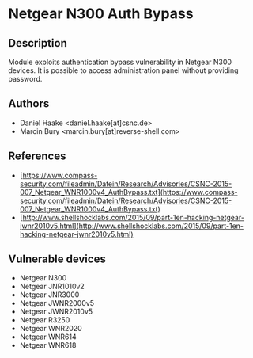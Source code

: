 # Netgear N300 Auth Bypass

## Description
Module exploits authentication bypass vulnerability in Netgear N300 devices. It is possible to access administration panel without providing password.

## Authors
* Daniel Haake <daniel.haake[at]csnc.de>
* Marcin Bury <marcin.bury[at]reverse-shell.com>

## References
* [https://www.compass-security.com/fileadmin/Datein/Research/Advisories/CSNC-2015-007_Netgear_WNR1000v4_AuthBypass.txt](https://www.compass-security.com/fileadmin/Datein/Research/Advisories/CSNC-2015-007_Netgear_WNR1000v4_AuthBypass.txt)
* [http://www.shellshocklabs.com/2015/09/part-1en-hacking-netgear-jwnr2010v5.html](http://www.shellshocklabs.com/2015/09/part-1en-hacking-netgear-jwnr2010v5.html)

## Vulnerable devices
* Netgear N300
* Netgear JNR1010v2
* Netgear JNR3000
* Netgear JWNR2000v5
* Netgear JWNR2010v5
* Netgear R3250
* Netgear WNR2020
* Netgear WNR614
* Netgear WNR618
